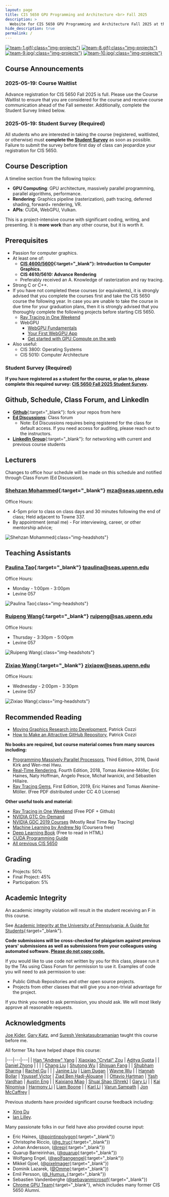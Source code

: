 ```yaml
---
layout: page
title: CIS 5650 GPU Programming and Architecture <br> Fall 2025
description: >
  Website for CIS 5650 GPU Programming and Architecture Fall 2025 at the University of Pennsylvania
hide_description: true
permalink: /
---
```


[![team-1.gif](/assets/images/previous_projects/team-1.gif){:class="img-projects"}](https://cis5650-fall-2024.github.io/projects/)
[![team-8.gif](/assets/images/previous_projects/team-8.gif){:class="img-projects"}](https://cis5650-fall-2024.github.io/projects/)
[![team-9.jpg](/assets/images/previous_projects/team-9.jpg){:class="img-projects"}](https://cis5650-fall-2024.github.io/projects/)
[![team-10.jpg](/assets/images/previous_projects/team-10.jpg){:class="img-projects"}](https://cis5650-fall-2024.github.io/projects/)

## Course Announcements

### 2025-05-19: Course Waitlist

Advance registration for CIS 5650 Fall 2025 is full. Please use the Course Waitlist to ensure that you are considered for the course and receive course communication ahead of the Fall semester. Additionally, complete the Student Survey linked below.

### 2025-05-19: Student Survey (Required)

All students who are interested in taking the course (registered, waitlisted, or otherwise) must **complete the [Student Survey](https://forms.cloud.microsoft/r/m4Z8DqTKfL)** as soon as possible. Failure to submit the survey before first day of class can jeopardize your registration for CIS 5650.

## Course Description

A timeline section from the following topics:

* **GPU Computing**: GPU architecture, massively parallel programming, parallel algorithms, performance.
* **Rendering**: Graphics pipeline (rasterization), path tracing, deferred shading, forward+ rendering, VR.
* **APIs**: CUDA, WebGPU, Vulkan.

This is a project-intensive course with significant coding, writing, and presenting. It is **more work** than any other course, but it is worth it.

## Prerequisites

* Passion for computer graphics.
* At least one of:
  * **[CIS 4600/5600](https://www.cis.upenn.edu/~cis4600/current/){:target="_blank"}: Introduction to Computer Graphics.**
  * **CIS 4610/5610: Advance Rendering**
  * Preferably received an A. Knowledge of rasterization and ray tracing.
* Strong C or C++.
* If you have not completed these courses (or equivalents), it is strongly advised that you complete the courses first and take the CIS 5650 course the following year. In case you are unable to take the course in due time for your graduation plans, then it is strongly advised that you thoroughly complete the following projects before starting CIS 5650.
  * [Ray Tracing in One Weekend](https://github.com/RayTracing/raytracing.github.io/)
  * WebGPU
    * [WebGPU Fundamentals](https://github.com/webgpu/webgpufundamentals)
    * [Your First WebGPU App](https://codelabs.developers.google.com/your-first-webgpu-app)
    * [Get started with GPU Compute on the web](https://developer.chrome.com/docs/capabilities/web-apis/gpu-compute)
* Also useful:
  * CIS 3800: Operating Systems
  * CIS 5010: Computer Architecture

### Student Survey (Required)

**If you have registered as a student for the course, or plan to, please complete this required survey: [CIS 5650 Fall 2025 Student Survey](https://forms.cloud.microsoft/r/m4Z8DqTKfL).**

## Github, Schedule, Class Forum, and LinkedIn

* [**Github**](https://github.com/CIS5650-Fall-2025){:target="_blank"}: fork your repos from here
* [**Ed Discussions**](https://edstem.org/us/courses/81464/discussion): Class forum
  * Note: Ed Discussions requires being registered for the class for default access. If you need access for auditing, please reach out to the instructors.
* [**LinkedIn Group**](https://www.linkedin.com/groups/6540935/){:target="_blank"}: for networking with current and previous course students

## Lecturers

Changes to office hour schedule will be made on this schedule and notified through Class Forum (Ed Discussion).

### [Shehzan Mohammed](https://www.linkedin.com/in/shehzan-mohammed/){:target="_blank"} mza@seas.upenn.edu

Office Hours:

* 4-5pm prior to class on class days and 30 minutes following the end of class; Held adjacent to Towne 337.
* By appointment (email me) - For interviewing, career, or other mentorship advice;

![Shehzan Mohammed](/assets/images/headshots/shehzan_mohammed.jpg){:class="img-headshots"}

## Teaching Assistants

### [Paulina Tao](){:target="_blank"} tpaulina@seas.upenn.edu

Office Hours:

* Monday - 1:00pm - 3:00pm
* Levine 057

![Paulina Tao](/assets/images/headshots/paulina_tao.jpg){:class="img-headshots"}

### [Ruipeng Wang](){:target="_blank"} ruipeng@sas.upenn.edu

Office Hours:

* Thursday - 3:30pm - 5:00pm
* Levine 057

![Ruipeng Wang](/assets/images/headshots/ruipeng_wang.jpg){:class="img-headshots"}

### [Zixiao Wang](){:target="_blank"} zixiaow@seas.upenn.edu

Office Hours:

* Wednesday - 2:00pm - 3:30pm
* Levine 057

![Zixiao Wang](/assets/images/headshots/zixiao_wang.jpg){:class="img-headshots"}

## Recommended Reading

* [Moving Graphics Research into Development](http://www.realtimerendering.com/blog/4472-2/), Patrick Cozzi
* [How to Make an Attractive GitHub Repository](https://github.com/pjcozzi/Articles/blob/master/CIS565/GitHubRepo/README.md), Patrick Cozzi

**No books are required, but course material comes from many sources including:**

* [Programming Massively Parallel Processors](http://www.elsevierdirect.com/morgan_kaufmann/kirk/), Third Edition, 2016, David Kirk and Wen-mei Hwu.
* [Real-Time Rendering](http://www.realtimerendering.com/), Fourth Edition, 2018, Tomas Akenine-Möller, Eric Haines, Naty Hoffman, Angelo Pesce, Michał Iwanicki, and Sébastien Hillaire.
* [Ray Tracing Gems](http://www.realtimerendering.com/raytracinggems/), First Edition, 2019, Eric Haines and Tomas Akenine-Möller. (Free PDF distributed under CC 4.0 License)

**Other useful tools and material:**

* [Ray Tracing in One Weekend](https://github.com/RayTracing/InOneWeekend) (Free PDF + Github)
* [NVIDIA GTC On-Demand](https://www.nvidia.com/en-us/on-demand/)
* [NVIDIA GDC 2019 Courses](https://1drv.ms/f/s!AiLXbdZHgbemhdpxaqFXjSRTkshtPA) (Mostly Real Time Ray Tracing)
* [Machine Learning by Andrew Ng](https://www.coursera.org/learn/machine-learning) (Coursera free)
* [Deep Learning Book](https://www.deeplearningbook.org/) (Free to read in HTML)
* [CUDA Programming Guide](https://docs.nvidia.com/cuda/cuda-c-programming-guide/index.html)
* [All previous CIS 5650](/previous-semesters/)

## Grading

* Projects: 50%
* Final Project: 45%
* Participation: 5%

## Academic Integrity

An academic integrity violation will result in the student receiving an F in this course.

See [Academic Integrity at the University of Pennsylvania: A Guide for Students](http://www.upenn.edu/academicintegrity/){:target="_blank"}.

**Code submissions will be cross-checked for plaigarism against previous years' submissions as well as submissions from your colleagues using automated software. <u>Please do not copy code.</u>**

If you would like to use code not written by you for this class, please run it by the TAs using Class Forum for permission to use it. Examples of code you will need to ask permission to use:

* Public Github Repositories and other open source projects.
* Projects from other classes that will give you a non-trivial advantage for the project.

If you think you need to ask permission, you should ask. We will most likely approve all reasonable requests.

## Acknowledgments

[Joe Kider](http://www.josephkider.com/), [Gary Katz](http://www.linkedin.com/pub/gary-katz/3/a40/a1b), and [Suresh Venkatasubramanian](http://www.cs.utah.edu/~suresh/web/) taught this course before me.

All former TAs have helped shape this course:

|---|---|---|
| [Han "Andrew" Yang](https://www.linkedin.com/in/andrew-han-yang-0031231a3) | [Xiaoxiao  "Crytal" Zou](https://www.linkedin.com/in/xiaoxiao-zou-23482a1b9/) | [Aditya Gupta](https://www.linkedin.com/in/aditya-gupta1/) |
| [Daniel Zhong](https://www.linkedin.com/in/danielzhong-/) | | |
| [Chang Liu](https://www.linkedin.com/in/chang-liu-0451a6208/) | [Shutong Wu](https://www.linkedin.com/in/shutong-wu-214043172/) | [Shixuan Fang](https://www.linkedin.com/in/shixuan-fang-4aba78222/) |
| [Shubham Sharma](https://www.linkedin.com/in/codeshubham/) | [Rachel Gu](https://www.linkedin.com/in/rgu/) | |
| [Janine Liu](https://www.janineliu.com/) | [Liam Dugan](http://liamdugan.com/) | [Wayne Wu](https://www.wuwayne.com) |
| [Hannah Bollar](http://hannahbollar.com/)   | [Youssef Victor](http://youssefvictor.com/)        | [Ziad Ben Hadj-Alouane](https://github.com/ziedbha)  |
| [Ottavio Hartman](http://ottav.io/)         | [Yash Vardhan](https://github.com/yashv28)         | [Austin Eng](http://austin-eng.co/)                  |
| [Kaixiang Miao](http://miaokaixiang.com/)   | [Shuai Shao (Shrek)](https://shrekshao.github.io/) | [Gary Li](http://likangning93.wixsite.com/home)      |
| [Kai Ninomiya](http://kainino0x.github.io/) | [Harmony Li](http://www.harmonymli.com)            | [Liam Boone](http://liamboone.blogspot.com/)         |
| [Karl Li](http://www.yiningkarlli.com/)     | [Varun Sampath](http://vsampath.com/)              | [Jon McCaffrey](http://mccaffreydev.blogspot.com/)   |

Previous students have provided significant course feedback including:

* [Xing Du](http://www.linkedin.com/pub/xing-du/3a/626/a23)
* [Ian Lilley](http://ianlilley.wordpress.com/).

Many passionate folks in our field have also provided course input:

* Eric Haines, ([@pointinpolygon](https://twitter.com/pointinpolygon){:target="_blank"})
* Christophe Riccio, ([@g_truc](https://twitter.com/g_truc){:target="_blank"})
* Johan Andersson, ([@repi](https://twitter.com/repi){:target="_blank"})
* Quarup Barreirinhas, ([@quarup](https://twitter.com/quarup){:target="_blank"})
* Wolfgang Engel, ([@wolfgangengel](https://twitter.com/wolfgangengel){:target="_blank"})
* Mikkel Gjoel, ([@pixelmager](https://twitter.com/pixelmager){:target="_blank"})
* Dominik Lazarek, ([@Omme](https://twitter.com/Omme){:target="_blank"})
* Emil Persson, ([@\_Humus\_](https://twitter.com/_Humus_){:target="_blank"})
* Sebastien Vandenberghe ([@sebavanmicrosof](https://github.com/sebavanmicrosof){:target="_blank"})
* [Chrome GPU Team](https://www.chromium.org/developers/design-documents/chromium-graphics){:target="_blank"}, which includes many former CIS 5650 Alumni.

